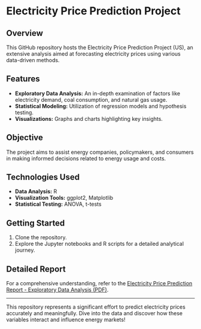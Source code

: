# Electricity Price Prediction Project

## Overview
This GitHub repository hosts the Electricity Price Prediction Project (US), an extensive analysis aimed at forecasting electricity prices using various data-driven methods.

## Features
- **Exploratory Data Analysis:** An in-depth examination of factors like electricity demand, coal consumption, and natural gas usage.
- **Statistical Modeling:** Utilization of regression models and hypothesis testing.
- **Visualizations:** Graphs and charts highlighting key insights.

## Objective
The project aims to assist energy companies, policymakers, and consumers in making informed decisions related to energy usage and costs.

## Technologies Used
- **Data Analysis:** R
- **Visualization Tools:** ggplot2, Matplotlib
- **Statistical Testing:** ANOVA, t-tests

## Getting Started
1. Clone the repository.
2. Explore the Jupyter notebooks and R scripts for a detailed analytical journey.

## Detailed Report
For a comprehensive understanding, refer to the [Electricity Price Prediction Report - Exploratory Data Analysis (PDF)](link-to-your-pdf-document).

---

This repository represents a significant effort to predict electricity prices accurately and meaningfully. Dive into the data and discover how these variables interact and influence energy markets!
